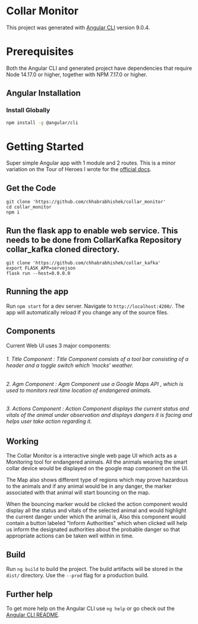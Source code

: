 # Collar Monitor

This project was generated with [Angular CLI](https://github.com/angular/angular-cli) version 9.0.4.

# Prerequisites

Both the Angular CLI and generated project have dependencies that require Node 14.17.0 or higher, together with NPM 7.17.0 or higher.
## Angular Installation
### Install Globally

```bash
npm install -g @angular/cli
```


# Getting Started

Super simple Angular app with 1 module and 2 routes. This is a minor variation on the Tour of Heroes I wrote for the [official docs](https://angular.io/tutorial).

## Get the Code
```
git clone 'https://github.com/chhabrabhishek/collar_monitor'
cd collar_monitor
npm i
```

## Run the flask app to enable web service. This needs to be done from CollarKafka Repository collar_kafka cloned directory.
```
git clone 'https://github.com/chhabrabhishek/collar_kafka'
export FLASK_APP=servejson
flask run --host=0.0.0.0
```

## Running the app

Run `npm start` for a dev server. Navigate to `http://localhost:4200/`. The app will automatically reload if you change any of the source files.

## Components

Current Web UI uses 3 major components:

###### 1. Title Component : Title Component consists of a tool bar consisting of a header and a toggle switch which 'mocks' weather.
###### 2. Agm Component : Agm Component use a Google Maps API , which is used to monitors real time location of endangered animals.
###### 3. Actions Component : Action Component displays the current status and vitals of the animal under observation and displays dangers it is facing and helps user take action regarding it.



## Working

The Collar Monitor is a interactive single web page UI which acts as a Monitoring tool for endangered animals. All the animals wearing the smart collar device would be displayed on the google map component on the UI.

The Map also shows different type of regions which may prove hazardous to the animals and if any animal would be in any danger, the marker associated with that animal will start bouncing on the map.

When the bouncing marker would be clicked the action component would display all the status and vitals of the selected animal and would highlight the current danger under which the animal is, Also this component would contain a button labeled "Inform Authorities" which when clicked will help us inform the designated authorities about the probable danger so that appropriate actions can be taken well within in time.



## Build

Run `ng build` to build the project. The build artifacts will be stored in the `dist/` directory. Use the `--prod` flag for a production build.




## Further help

To get more help on the Angular CLI use `ng help` or go check out the [Angular CLI README](https://github.com/angular/angular-cli/blob/master/README.md).
